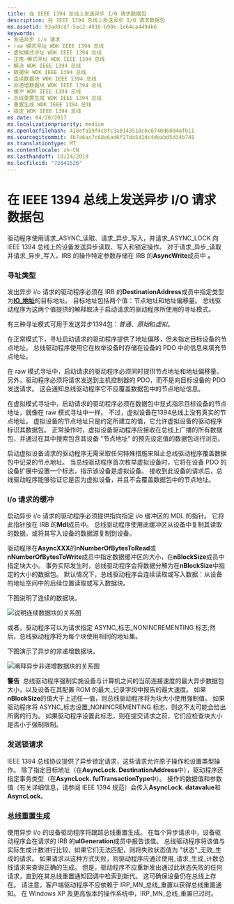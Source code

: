 ```yaml
---
title: 在 IEEE 1394 总线上发送异步 I/O 请求数据包
description: 在 IEEE 1394 总线上发送异步 I/O 请求数据包
ms.assetid: 93ad0cdf-5ac2-4916-b90e-1e64ca4494b6
keywords:
- 发送异步 i/o 请求
- raw 模式寻址 WDK IEEE 1394 总线
- 虚拟模式寻址 WDK IEEE 1394 总线
- 正常-模式寻址 WDK IEEE 1394 总线
- 解决 WDK IEEE 1394 总线
- 数据块 WDK IEEE 1394 总线
- 连续数据块 WDK IEEE 1394 总线
- 非递增数据块 WDK IEEE 1394 总线
- 缓冲 WDK IEEE 1394 总线
- 总线重置生成 WDK IEEE 1394 总线
- 重置生成 WDK IEEE 1394 总线
- 锁定 WDK IEEE 1394 总线
ms.date: 04/20/2017
ms.localizationpriority: medium
ms.openlocfilehash: 418efa59f4c8fc3a8143510c6c0740d60d4af011
ms.sourcegitcommit: 4b7a6ac7c68e6ad6f27da5d1dc4deabd5d34b748
ms.translationtype: MT
ms.contentlocale: zh-CN
ms.lasthandoff: 10/24/2019
ms.locfileid: "72841526"
---
```

# <a name="sending-asynchronous-io-request-packets-on-the-ieee-1394-bus"></a>在 IEEE 1394 总线上发送异步 I/O 请求数据包





驱动程序使用请求\_ASYNC\_读取、请求\_异步\_写入，并请求\_ASYNC\_LOCK 向 IEEE 1394 总线上的设备发送异步读取、写入和锁定操作。 对于请求\_异步\_读取并请求\_异步\_写入，IRB 的操作特定参数存储在 IRB 的**AsyncWrite**成员中 **。**

### <a name="types-of-addressing"></a>寻址类型

发出异步 i/o 请求的驱动程序必须在 IRB 的**DestinationAddress**成员中指定类型为[**IO\_地址**](https://docs.microsoft.com/windows-hardware/drivers/ddi/1394/ns-1394-_io_address)的目标地址。 目标地址包括两个值：节点地址和地址偏移量。 总线驱动程序为这两个值提供的解释取决于启动请求的驱动程序所使用的寻址模式。

有三种寻址模式可用于发送异步1394包：*普通*、*原始*和*虚拟*。

在正常模式下，寻址启动请求的驱动程序提供了地址偏移，但未指定目标设备的节点地址。 总线驱动程序使用它在枚举设备时存储在设备的 PDO 中的信息来填充节点地址。

在 raw 模式寻址中，启动请求的驱动程序必须同时提供节点地址和地址偏移量。 另外，驱动程序必须将请求发送到主机控制器的 PDO，而不是向目标设备的 PDO 发送请求。 这会通知总线驱动程序它不应覆盖数据包中的节点地址信息。

在虚拟模式寻址中，启动请求的驱动程序必须在数据包中显式指示目标设备的节点地址，就像在 raw 模式寻址中一样。 不过，虚拟设备在1394总线上没有真实的节点地址。 虚拟设备的节点地址只是约定所建立的值，它允许虚拟设备的驱动程序标识其数据包。 正常操作时，虚拟设备驱动程序应接收在总线上广播的所有数据包，并通过在其中搜索包含其设备 "节点地址" 的预先设定值的数据包进行浏览。

启动虚拟设备请求的驱动程序无需采取任何特殊措施来阻止总线驱动程序覆盖数据包中记录的节点地址。 当总线驱动程序首次枚举虚拟设备时，它将在设备 PDO 的设备扩展中设置一个标志，指示该设备是虚拟设备。 接收到此设备的请求后，总线驱动程序能够验证它是否为虚拟设备，并且不会覆盖数据包中的节点地址。

### <a name="buffering-of-io-requests"></a>I/o 请求的缓冲

启动异步 i/o 请求的驱动程序必须提供指向指定 i/o 缓冲区的 MDL 的指针。 它将此指针放在 IRB 的**Mdl**成员中。 总线驱动程序使用此缓冲区从设备中复制其读取的数据，或将其写入设备的数据源复制到设备。

驱动程序在**AsyncXXX**的**nNumberOfBytesToRead**或**nNumberOfBytesToWrite**成员中指定数据缓冲区的大小，在**nBlockSize**成员中指定块大小。 事务实际发生时，总线驱动程序会将数据分解为在**nBlockSize**中指定的大小的数据包。 默认情况下，总线驱动程序会连续读取或写入数据：从设备的地址空间中的后续位置读取或写入数据块。

下图说明了连续的数据块。

![说明连续数据块的关系图](images/1394blkd.png)

或者，驱动程序可以为请求指定 ASYNC\_标志\_NONINCREMENTING 标志;然后，总线驱动程序将为每个块使用相同的地址集。

下图演示了异步的非递增数据块。

![阐释异步非递增数据块的关系图](images/1394blkf.png)

**警告**  总线驱动程序强制实施设备与计算机之间的当前连接速度的最大异步数据包大小，以及设备在其配置 ROM 的最大\_记录字段中报告的最大速度。 如果**nBlockSize**的值大于上述任一值，则总线驱动程序将为块大小使用强制值。 如果驱动程序将 ASYNC\_标志设置\_NONINCREMENTING 标志，则这不太可能会给出所需的行为。 如果驱动程序设置此标志，则在提交请求之前，它们应检查块大小是否小于强制限制。

 

### <a name="sending-lock-requests"></a>发送锁请求

IEEE 1394 总线协议提供了异步锁定请求，这些请求允许原子操作和设置类型操作。 除了指定目标地址（在**AsyncLock. DestinationAddress**中），驱动程序还指定事务类型（在**AsyncLock. fulTransactionType**中）。 操作的数据值和参数值（有关详细信息，请参阅 IEEE 1394 规范）会传入**AsyncLock. datavalue**和**AsyncLock**。

### <a name="bus-reset-generation"></a>总线重置生成

使用异步 i/o 的设备驱动程序将跟踪总线重置生成。 在每个异步请求中，设备驱动程序会在请求的 IRB 的**ulGeneration**成员中报告该值。 总线驱动程序将该值与实际生成计数进行比较，如果它们无法匹配，则将失败状态值为 "状态"\_无效\_生成的请求。 如果请求以这种方式失败，则驱动程序应通过使用\_请求\_生成\_计数总线请求来查询正确的生成。 但是，驱动程序不应重新发出通过此状态失败的任何请求，直到在其总线重置通知回调中检索到新代。 这可确保设备仍在总线上存在。 请注意，客户端驱动程序不应依赖于 IRP\_MN\_总线\_重置以获得总线重置通知。 在 Windows XP 及更高版本的操作系统中，IRP\_MN\_总线\_重置已过时。

 

 





